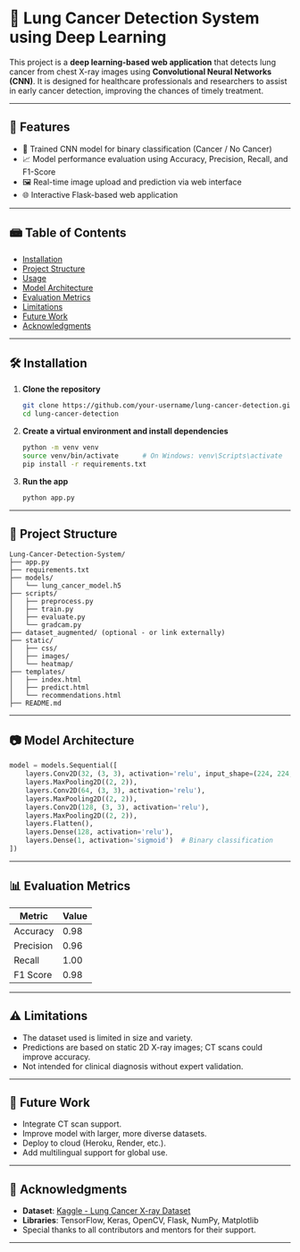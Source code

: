 # 🯡 Lung Cancer Detection System using Deep Learning

This project is a **deep learning-based web application** that detects lung cancer from chest X-ray images using **Convolutional Neural Networks (CNN)**. It is designed for healthcare professionals and researchers to assist in early cancer detection, improving the chances of timely treatment.


---

## 🚀 Features

- 🧠 Trained CNN model for binary classification (Cancer / No Cancer)
- 📈 Model performance evaluation using Accuracy, Precision, Recall, and F1-Score
- 🖼️ Real-time image upload and prediction via web interface
- 🌐 Interactive Flask-based web application

---

## 📾 Table of Contents

- [Installation](#installation)
- [Project Structure](#project-structure)
- [Usage](#usage)
- [Model Architecture](#model-architecture)
- [Evaluation Metrics](#evaluation-metrics)
- [Limitations](#limitations)
- [Future Work](#future-work)
- [Acknowledgments](#acknowledgments)

---

## 🛠️ Installation

1. **Clone the repository**

   ```bash
   git clone https://github.com/your-username/lung-cancer-detection.git
   cd lung-cancer-detection
   ```

2. **Create a virtual environment and install dependencies**

   ```bash
   python -m venv venv
   source venv/bin/activate      # On Windows: venv\Scripts\activate
   pip install -r requirements.txt
   ```

3. **Run the app**

   ```bash
   python app.py
   ```

---

## 📁 Project Structure

```
Lung-Cancer-Detection-System/
├── app.py
├── requirements.txt
├── models/
│   └── lung_cancer_model.h5
├── scripts/
│   ├── preprocess.py
│   ├── train.py
│   ├── evaluate.py
│   └── gradcam.py
├── dataset_augmented/ (optional - or link externally)
├── static/
│   ├── css/
│   ├── images/
│   └── heatmap/
├── templates/
│   ├── index.html
│   ├── predict.html
│   └── recommendations.html
├── README.md

```

---

## 📷 Model Architecture

```python
model = models.Sequential([
    layers.Conv2D(32, (3, 3), activation='relu', input_shape=(224, 224, 3)),
    layers.MaxPooling2D((2, 2)),
    layers.Conv2D(64, (3, 3), activation='relu'),
    layers.MaxPooling2D((2, 2)),
    layers.Conv2D(128, (3, 3), activation='relu'),
    layers.MaxPooling2D((2, 2)),
    layers.Flatten(),
    layers.Dense(128, activation='relu'),
    layers.Dense(1, activation='sigmoid')  # Binary classification
])
```

---

## 📊 Evaluation Metrics

| Metric    | Value |
| --------- | ----- |
| Accuracy  | 0.98  |
| Precision | 0.96  |
| Recall    | 1.00  |
| F1 Score  | 0.98  |

---

## ⚠️ Limitations

- The dataset used is limited in size and variety.
- Predictions are based on static 2D X-ray images; CT scans could improve accuracy.
- Not intended for clinical diagnosis without expert validation.

---

## 🔮 Future Work

- Integrate CT scan support.
- Improve model with larger, more diverse datasets.
- Deploy to cloud (Heroku, Render, etc.).
- Add multilingual support for global use.

---

## 🙏 Acknowledgments

- **Dataset**: [Kaggle - Lung Cancer X-ray Dataset](https://www.kaggle.com/datasets)
- **Libraries**: TensorFlow, Keras, OpenCV, Flask, NumPy, Matplotlib
- Special thanks to all contributors and mentors for their support.

---


